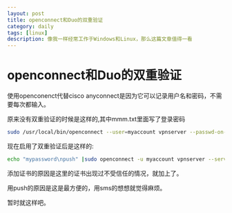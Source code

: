 ```yaml
---
layout: post
title: openconnect和Duo的双重验证
category: daily
tags: [linux]
description: 像我一样经常工作于Windows和Linux，那么这篇文章值得一看
---
```


# openconnect和Duo的双重验证

使用openconenct代替cisco anyconnect是因为它可以记录用户名和密码，不需要每次都输入。

原来没有双重验证的时候是这样的,其中mmm.txt里面写了登录密码
```bash
sudo /usr/local/bin/openconnect --user=myaccount vpnserver --passwd-on-stdin <./mmm.txt  --servercert pin-sha256:Hb6OUS95kA4Wtxbzv3RmA/dOPwTvbI3tjOCjheGres=
```
现在启用了双重验证后是这样的:
```bash
echo "mypassword\npush" |sudo openconnect -u myaccount vpnserver --servercert pin-sha256:Hb6OUS95kA4Wtxbzv3R/mA/dOPwTvbI3tjOCjheGres=
```
添加证书的原因是这里的证书出现过不受信任的情况，就加上了。

用push的原因是这是最方便的，用sms的想想就觉得麻烦。

暂时就这样吧。
